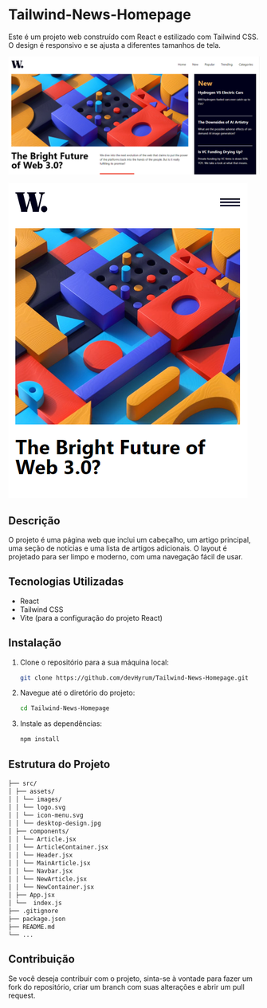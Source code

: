 # Tailwind-News-Homepage

Este é um projeto web construído com React e estilizado com Tailwind CSS. O design é responsivo e se ajusta a diferentes tamanhos de tela.

![Desktop](/public/Desktop.png)

![Mobile](/public/Mobile.png)

## Descrição

O projeto é uma página web que inclui um cabeçalho, um artigo principal, uma seção de notícias e uma lista de artigos adicionais. O layout é projetado para ser limpo e moderno, com uma navegação fácil de usar.

## Tecnologias Utilizadas
- React
- Tailwind CSS
- Vite (para a configuração do projeto React)

## Instalação

1. Clone o repositório para a sua máquina local:

   ```bash
   git clone https://github.com/devHyrum/Tailwind-News-Homepage.git
    ```
2. Navegue até o diretório do projeto:
    ```bash
    cd Tailwind-News-Homepage
    ```
3. Instale as dependências:
    ```bash
    npm install
    ```


## Estrutura do Projeto

```plaintext
├── src/
│ ├── assets/
│ │ └── images/
│ │ └── logo.svg
│ │ └── icon-menu.svg
│ │ └── desktop-design.jpg
│ ├── components/
│ │ └── Article.jsx
│ │ └── ArticleContainer.jsx
│ │ └── Header.jsx
│ │ └── MainArticle.jsx
│ │ └── Navbar.jsx
│ │ └── NewArticle.jsx
│ │ └── NewContainer.jsx
│ ├── App.jsx
│ └──  index.js
├── .gitignore
├── package.json
├── README.md
└── ...
```

## Contribuição
Se você deseja contribuir com o projeto, sinta-se à vontade para fazer um fork do repositório, criar um branch com suas alterações e abrir um pull request.